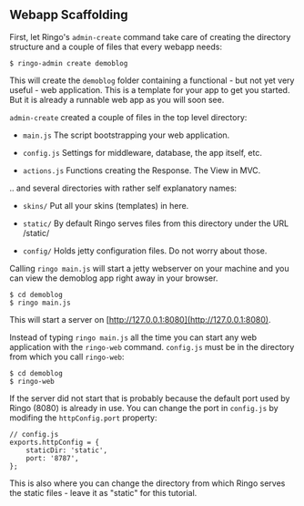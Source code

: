 Webapp Scaffolding
------------

First, let Ringo's `admin-create` command take care of creating the directory structure and a couple of files that every webapp needs:

    $ ringo-admin create demoblog

This will create the `demoblog` folder containing a functional - but not yet very useful - web application. This is a template for your app to get you started. But it is already a runnable web app as you will soon see.

`admin-create` created a couple of files in the top level directory:

 * `main.js` The script bootstrapping your web application.
 
 * `config.js` Settings for middleware, database, the app itself, etc.
 
 * `actions.js` Functions creating the Response. The View in MVC.

.. and several directories with rather self explanatory names:

 * `skins/` Put all your skins (templates) in here.
 
 * `static/` By default Ringo serves files from this directory under the URL /static/
 
 * `config/` Holds jetty configuration files. Do not worry about those.
 
Calling `ringo main.js` will start a jetty webserver on your machine and you can view the demoblog app right away in your browser.

    $ cd demoblog
    $ ringo main.js

This will start a server on [http://127.0.0.1:8080](http://127.0.0.1:8080).

Instead of typing `ringo main.js` all the time you can start any web application with the `ringo-web` command. `config.js` must be in the directory from which you call `ringo-web`:

    $ cd demoblog
    $ ringo-web

If the server did not start that is probably because the default port used by Ringo (8080) is already in use. You can change the port in `config.js` by modifing the `httpConfig.port` property:

    // config.js
    exports.httpConfig = {
        staticDir: 'static',
        port: '8787',
    };

This is also where you can change the directory from which Ringo serves the static files - leave it as "static" for this tutorial.


